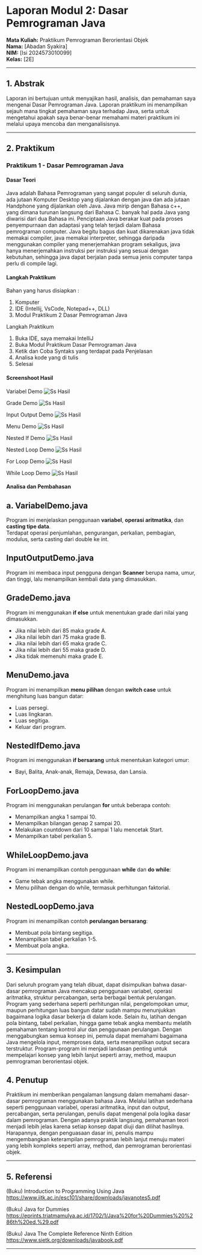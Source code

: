 # Laporan Modul 2: Dasar Pemrograman Java
**Mata Kuliah:** Praktikum Pemrograman Berorientasi Objek   
**Nama:** [Abadan Syakira]  
**NIM:** [Isi 2024573010099]  
**Kelas:** [2E]

---

## 1. Abstrak
Laporan ini bertujuan untuk menyajikan hasil, analisis, dan pemahaman saya mengenai Dasar Pemrograman Java. Laporan praktikum ini menampilkan sejauh mana tingkat pemahaman saya terhadap Java, serta untuk mengetahui apakah saya benar-benar memahami materi praktikum ini melalui upaya mencoba dan menganalisisnya.

---
## 2. Praktikum
### Praktikum 1 - Dasar Pemrograman Java
#### Dasar Teori
Java adalah Bahasa Pemrograman yang sangat populer di seluruh dunia, ada jutaan Komputer Desktop yang dijalankan dengan java dan ada jutaan Handphone yang dijalankan oleh Java. Java mirip dengan Bahasa c++, yang dimana turunan langsung dari Bahasa C. banyak hal pada Java yang diwarisi dari dua Bahasa ini. Penciptaan Java berakar kuat pada proses penyempurnaan dan adaptasi yang telah terjadi dalam Bahasa pemrograman computer. Java begitu bagus dan kuat dikarenakan java tidak memakai compiler, java memakai interpreter, sehingga daripada menggunakan compiler yang menerjemahkan program sekaligus, java hanya menerjemahkan instruksi per instruksi yang sesuai dengan kebutuhan, sehingga java dapat berjalan pada semua jenis computer tanpa perlu di compile lagi.

#### Langkah Praktikum
Bahan yang harus disiapkan :
1.	Komputer
2.	IDE (Intellij, VsCode, Notepad++, DLL)
3.	Modul Praktikum 2 Dasar Pemrograman Java

Langkah Praktikum
1.	Buka IDE, saya memakai IntelliJ
2.	Buka Modul Praktikum Dasar Pemrograman Java
3.	Ketik dan Coba Syntaks yang terdapat pada Penjelasan
4.	Analisa kode yang di tulis
5.	Selesai


#### Screenshoot Hasil
Variabel Demo
![Ss Hasil](laporan/laporan1/gambar/VariabelDemo.png)

Grade Demo
![Ss Hasil](laporan/laporan1/gambar/GradeDemo.png)

Input Output Demo
![Ss Hasil](laporan/laporan1/gambar/InputOutputDemo.png)

Menu Demo
![Ss Hasil](laporan/laporan1/gambar/MenuDemo.png)

Nested If Demo
![Ss Hasil](laporan/laporan1/gambar/NestedIfDemo.png)

Nested Loop Demo
![Ss Hasil](laporan/laporan1/gambar/NestedLoopDemo.png)

For Loop Demo
![Ss Hasil](laporan/laporan1/gambar/ForLoopDemo.png)

While Loop Demo
![Ss Hasil](laporan/laporan1/gambar/WhileLoopDemo.png)

#### Analisa dan Pembahasan
## a. VariabelDemo.java
Program ini menjelaskan penggunaan **variabel**, **operasi aritmatika**, dan **casting tipe data**.  
Terdapat operasi penjumlahan, pengurangan, perkalian, pembagian, modulus, serta casting dari double ke int.

## InputOutputDemo.java
Program ini membaca input pengguna dengan **Scanner** berupa nama, umur, dan tinggi, lalu menampilkan kembali data yang dimasukkan.

## GradeDemo.java
Program ini menggunakan **if else** untuk menentukan grade dari nilai yang dimasukkan.
- Jika nilai lebih dari 85 maka grade A.
- Jika nilai lebih dari 75 maka grade B.
- Jika nilai lebih dari 65 maka grade C.
- Jika nilai lebih dari 55 maka grade D.
- Jika tidak memenuhi maka grade E.

## MenuDemo.java
Program ini menampilkan **menu pilihan** dengan **switch case** untuk menghitung luas bangun datar:
- Luas persegi.
- Luas lingkaran.
- Luas segitiga.
- Keluar dari program.

## NestedIfDemo.java
Program ini menggunakan **if bersarang** untuk menentukan kategori umur:
- Bayi, Balita, Anak-anak, Remaja, Dewasa, dan Lansia.

## ForLoopDemo.java
Program ini menggunakan perulangan **for** untuk beberapa contoh:
- Menampilkan angka 1 sampai 10.
- Menampilkan bilangan genap 2 sampai 20.
- Melakukan countdown dari 10 sampai 1 lalu mencetak Start.
- Menampilkan tabel perkalian 5.

## WhileLoopDemo.java
Program ini menampilkan contoh penggunaan **while** dan **do while**:
- Game tebak angka menggunakan while.
- Menu pilihan dengan do while, termasuk perhitungan faktorial.

## NestedLoopDemo.java
Program ini menampilkan contoh **perulangan bersarang**:
- Membuat pola bintang segitiga.
- Menampilkan tabel perkalian 1-5.
- Membuat pola angka.



---

## 3. Kesimpulan
Dari seluruh program yang telah dibuat, dapat disimpulkan bahwa dasar-dasar pemrograman Java mencakup penggunaan variabel, operasi aritmatika, struktur percabangan, serta berbagai bentuk perulangan. Program yang sederhana seperti perhitungan nilai, pengelompokan umur, maupun perhitungan luas bangun datar sudah mampu menunjukkan bagaimana logika dasar bekerja di dalam kode. Selain itu, latihan dengan pola bintang, tabel perkalian, hingga game tebak angka membantu melatih pemahaman tentang kontrol alur dan penggunaan perulangan. Dengan menggabungkan semua konsep ini, pemula dapat memahami bagaimana Java mengelola input, memproses data, serta menampilkan output secara terstruktur. Program-program ini menjadi landasan penting untuk mempelajari konsep yang lebih lanjut seperti array, method, maupun pemrograman berorientasi objek.

## 4. Penutup
Praktikum ini memberikan pengalaman langsung dalam memahami dasar-dasar pemrograman menggunakan bahasa Java. Melalui latihan sederhana seperti penggunaan variabel, operasi aritmatika, input dan output, percabangan, serta perulangan, penulis dapat mengenal pola logika dasar dalam pemrograman. Dengan adanya praktik langsung, pemahaman teori menjadi lebih jelas karena setiap konsep dapat diuji dan dilihat hasilnya. Harapannya, dengan penguasaan dasar ini, penulis mampu mengembangkan keterampilan pemrograman lebih lanjut menuju materi yang lebih kompleks seperti array, method, dan pemrograman berorientasi objek.

---

## 5. Referensi
(Buku) Introduction to Programming Using Java
https://www.iitk.ac.in/esc101/share/downloads/javanotes5.pdf


(Buku) Java for Dummies
https://eprints.triatmamulya.ac.id/1702/1/Java%20for%20Dummies%20%286th%20ed.%29.pdf

(Buku) Java The Complete Reference Ninth Edition
https://www.sietk.org/downloads/javabook.pdf

---